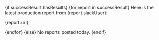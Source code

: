 {if successResult.hasResults}
{for report in successResult}
Here is the latest production report from {report.slackUser}:

{report.url}

{endfor}
{else}
No reports posted today.
{endif}